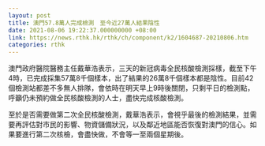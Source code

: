 ```yaml
---
layout: post
title: 澳門57.8萬人完成檢測　至今近27萬人結果陰性
date: 2021-08-06 19:22:37.000000000 +08:00
link: https://news.rthk.hk/rthk/ch/component/k2/1604687-20210806.htm
categories: rthk
---
```


澳門政府醫院醫務主任戴華浩表示，三天的新冠病毒全民核酸檢測採樣，截至下午4時，已完成採集57萬8千個樣本，出了結果的26萬8千個樣本都是陰性。目前42個檢測站都差不多無人排隊，會依時在明天早上9時後關閉，只剩平日的檢測點，呼籲仍未預約做全民核酸檢測的人士，盡快完成核酸檢測。

至於是否需要做第二次全民核酸檢測，戴華浩表示，會視乎最後的檢測結果，並需要再評估對市民的影響、物資儲備狀況，以及鄰近地區能否恢復對澳門的信心。如果要進行第二次核檢，會盡快做，不會等一至兩個星期後。
